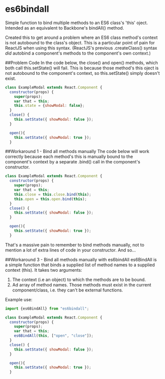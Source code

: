 # es6bindall

Simple function to bind multiple methods to an ES6 class's 'this' oject. Intended as an equivalent to Backbone's bindAll() method.

Created this to get around a problem where an ES6 class method's context is not autobound to the class's object.  This is a particular point of pain for ReactJS when using this syntax.  (ReactJS's previous .createClass() syntax _did_ autobind a component's methods to the component's own context.)

##Problem Code
In the code below, the close() and open() methods, which both call this.setState() will fail.  This is because those method's this oject is not autobound to the component's context, so this.setState() simply doesn't exist.
```javascript
class ExampleModal extends React.Component {
  constructor(props) {
    super(props);
    var that = this;
    this.state = {showModal: false};
  }
  close() {
    this.setState({ showModal: false });
  }

  open(){
    this.setState({ showModal: true });
  }
  ```

##Workaround 1 - Bind all methods manually
The code below will work correctly because each method's this is manually bound to the component's context by a separate .bind() call in the component's constructor.

```javascript
class ExampleModal extends React.Component {
  constructor(props) {
    super(props);
    var that = this;
    this.close = this.close.bind(this);
    this.open = this.open.bind(this);
  }
  close() {
    this.setState({ showModal: false });
  }

  open(){
    this.setState({ showModal: true });
  }
  ```

That's a massive pain to remember to bind methods manually, not to mention a lot of extra lines of code in your constructor.  And so...


##Workaround 3 - Bind all methods manually with es6bindAll
es6BindAll is a simple function that binds a supplied list of method names to a supplied context (this).  It takes two arguments:

1. The context (i.e an object) to which the methods are to be bound.
2. Ad array of method names.  Those methods must exist in the current component/class, i.e. they can't be external functions.

Example use:
```javascript
import {es6BindAll} from "es6bindall";

class ExampleModal extends React.Component {
  constructor(props) {
    super(props);
    var that = this;
    es6BindAll(this, ["open", "close"]);
  }
  close() {
    this.setState({ showModal: false });
  }

  open(){
    this.setState({ showModal: true });
  }
  ```
  
